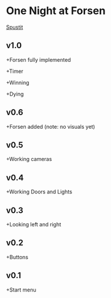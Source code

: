# One Night at Forsen
[Spustit](https://mcbeefyvevo.github.io/fnafko/)

<h2>v1.0</h2>
<p>+Forsen fully implemented</p>
<p>+Timer</p>
<p>+Winning</p>
<p>+Dying</p>

<h2>v0.6</h2>
<p>+Forsen added (note: no visuals yet)</p>

<h2>v0.5</h2>
<p>+Working cameras</p>

<h2>v0.4</h2>
<p>+Working Doors and Lights</p>

<h2>v0.3</h2>
<p>+Looking left and right</p>

<h2>v0.2</h2>
<p>+Buttons</p>

<h2>v0.1</h2>
<p>+Start menu</p>


